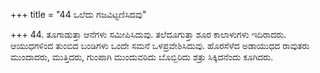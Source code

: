 +++
title = "44 ಒಲೆದು ಗಜವಿಟ್ಟಣಿಸಿದವು"

+++
44. ತೂಗಾಡುತ್ತಾ ಆನೆಗಳು ಸಮೀಪಿಸಿದುವು. ತಲೆದೂಗುತ್ತಾ ಶೂರ ಕಾಲಾಳುಗಳು ಇದಿರಾದರು. ಆಯುಧಗಳಿಂದ ತುಂಬಿದ ಬಂಡಿಗಳು ಒಂದೇ ಸಮನೆ  ಒಳಪ್ರವೇಶಿಸಿದುವು. ಹೊರಸೆಳೆದ ಅಡಾಯುಧದ ರಾವುತರು ಮುಂದಾದರು, ಮುತ್ತಿದರು, ಗುಂಪಾಗಿ ಮುಂದುವರಿದು ಬೊಬ್ಬಿರಿದು ಶತ್ರು ಸಿಕ್ಕಿದನೆಂದು ಕೂಗಿದರು.
